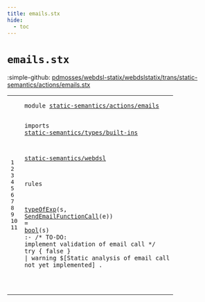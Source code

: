 ```yaml
---
title: emails.stx
hide:
  - toc
---
```


# `emails.stx`

:simple-github: [pdmosses/webdsl-statix/webdslstatix/trans/static-semantics/actions/emails.stx]

[pdmosses/webdsl-statix/webdslstatix/trans/static-semantics/actions/emails.stx]: https://github.com/pdmosses/webdsl-statix/blob/master/webdslstatix/trans/static-semantics/actions/emails.stx "The source file on GitHub"

<div class="stx"><table class="highlighttable"><tbody><tr><td class="linenos"><div class="linenodiv"><pre><span></span>1
2
3
4
5
6
7
8
9
10
11
</pre></div></td>
<td class="code"><pre><code><span class="keyword">module</span> <a href="../../webdsl-actions.stx#static-semantics/actions/emails_121_152" id="static-semantics/actions/emails_7_38" title="Referenced at ../../webdsl-actions.stx line 6">static-semantics/actions/emails</a>

<span class="keyword">imports</span>
  <a href="../../types/built-ins.stx#static-semantics/types/built-ins_7_39" id="static-semantics/types/built-ins_50_82" title="Defined at ../../types/built-ins.stx line 1">static-semantics/types/built-ins</a>

  <a href="../../webdsl.stx#static-semantics/webdsl_7_30" id="static-semantics/webdsl_86_109" title="Defined at ../../webdsl.stx line 1">static-semantics/webdsl</a>

<span class="keyword">rules</span>

  <a href="../../webdsl.stx#typeOfExp_16579_16588" id="typeOfExp_120_129" title="Defined at ../../webdsl.stx line 388">typeOfExp</a>(s, <a href="../../../../src-gen/statix/signatures/WebDSL-Action-sig.stx#SendEmailFunctionCall_6579_6600" id="SendEmailFunctionCall_133_154" title="Defined at ../../../../src-gen/statix/signatures/WebDSL-Action-sig.stx line 189">SendEmailFunctionCall</a>(<span id="e_155_156" title="Not referenced locally, nor via imports">e</span>)) = <a href="../../types/built-ins.stx#bool_2637_2641" id="bool_161_165" title="Defined at ../../types/built-ins.stx line 72">bool</a>(<span id="s_166_167" title="Not referenced locally, nor via imports">s</span>) :- /* <span class="keyword">TO-DO</span>: <span class="keyword">implement validation of email call</span> */
    <span class="keyword">try</span> { <span class="keyword">false</span> } | <span class="keyword">warning</span> $[Static analysis of email call not yet implemented] .

</code></pre></td></tr></tbody></table></div>